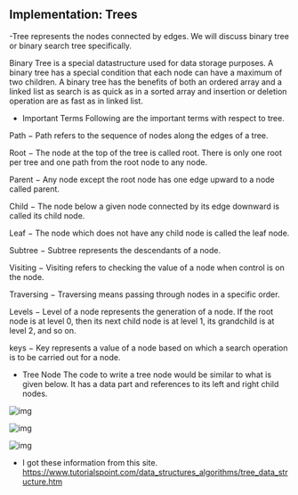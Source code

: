 ## Implementation: Trees


-Tree represents the nodes connected by edges. We will discuss binary tree or binary search tree specifically.

Binary Tree is a special datastructure used for data storage purposes. A binary tree has a special condition that each node can have a maximum of two children. A binary tree has the benefits of both an ordered array and a linked list as search is as quick as in a sorted array and insertion or deletion operation are as fast as in linked list.

- Important Terms
Following are the important terms with respect to tree.

Path − Path refers to the sequence of nodes along the edges of a tree.

Root − The node at the top of the tree is called root. There is only one root per tree and one path from the root node to any node.

Parent − Any node except the root node has one edge upward to a node called parent.

Child − The node below a given node connected by its edge downward is called its child node.

Leaf − The node which does not have any child node is called the leaf node.

Subtree − Subtree represents the descendants of a node.

Visiting − Visiting refers to checking the value of a node when control is on the node.

Traversing − Traversing means passing through nodes in a specific order.

Levels − Level of a node represents the generation of a node. If the root node is at level 0, then its next child node is at level 1, its grandchild is at level 2, and so on.

keys − Key represents a value of a node based on which a search operation is to be carried out for a node.

- Tree Node
The code to write a tree node would be similar to what is given below. It has a data part and references to its left and right child nodes.

![img](https://images.slideplayer.com/16/5004005/slides/slide_11.jpg)

![img](https://slidetodoc.com/presentation_image/e23dc22ba7a348b4bc59c438cfed0745/image-17.jpg)

![img](https://slidetodoc.com/presentation_image/e23dc22ba7a348b4bc59c438cfed0745/image-10.jpg)











- I got these information from this site. 
https://www.tutorialspoint.com/data_structures_algorithms/tree_data_structure.htm